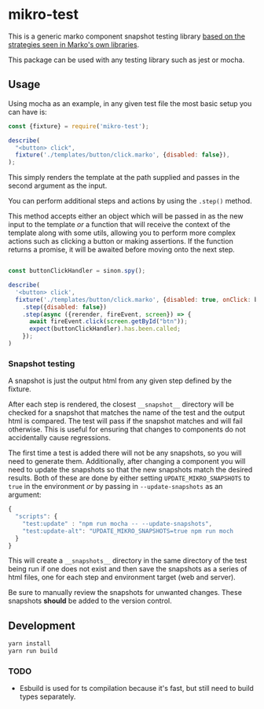 # mikro-test

This is a generic marko component snapshot testing library [based on the strategies seen in Marko's own libraries](https://github.com/marko-js/tags-api-preview/tree/main/src/__tests__).

This package can be used with any testing library such as jest or mocha.

## Usage

Using mocha as an example, in any given test file the most basic setup you can have is:

```js
const {fixture} = require('mikro-test');

describe(
  "<button> click",
  fixture('./templates/button/click.marko', {disabled: false}),
);
```

This simply renders the template at the path supplied and passes in the second argument as the input.

You can perform additional steps and actions by using the `.step()` method.

This method accepts either an object which will be passed in as the new input to the template _or_ a function that will receive the context of the template along with some utils, allowing you to perform more complex actions such as clicking a button or making assertions. If the function returns a promise, it will be awaited before moving onto the next step.

```js

const buttonClickHandler = sinon.spy();

describe(
  '<button> click',
  fixture('./templates/button/click.marko', {disabled: true, onClick: buttonClickHandler})
    .step({disabled: false})
    .step(async ({rerender, fireEvent, screen}) => {
      await fireEvent.click(screen.getById("btn"));
      expect(buttonClickHandler).has.been.called;
    });
)
```

### Snapshot testing

A snapshot is just the output html from any given step defined by the fixture.

After each step is rendered, the closest `__snapshot__` directory will be checked for a snapshot that matches the name of the test and the output html is compared. The test will pass if the snapshot matches and will fail otherwise. This is useful for ensuring that changes to components do not accidentally cause regressions.

The first time a test is added there will not be any snapshots, so you will need to generate them. Additionally, after changing a component you will need to update the snapshots so that the new snapshots match the desired results. Both of these are done by either setting `UPDATE_MIKRO_SNAPSHOTS` to `true` in the environment _or_ by passing in `--update-snapshots` as an argument:

```js
{
  "scripts": {
    "test:update" : "npm run mocha -- --update-snapshots",
    "test:update-alt": "UPDATE_MIKRO_SNAPSHOTS=true npm run moch
  }
}
```

This will create a `__snapshots__` directory in the same directory of the test being run if one does not exist and then save the snapshots as a series of html files, one for each step and environment target (web and server).

Be sure to manually review the snapshots for unwanted changes. These snapshots **should** be added to the version control.

## Development

```sh
yarn install
yarn run build
```

### TODO

- Esbuild is used for ts compilation because it's fast, but still need to build types separately. 

